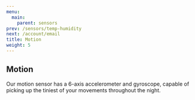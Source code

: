 ```yaml
---
menu:
  main:
    parent: sensors
prev: /sensors/temp-humidity
next: /account/email
title: Motion
weight: 5
---
```


## Motion


Our motion sensor has a 6-axis accelerometer and gyroscope, capable of picking up the tiniest of your movements throughout the night.
